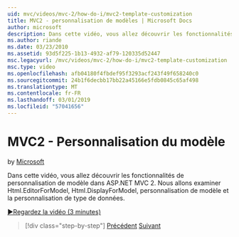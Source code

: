 ```yaml
---
uid: mvc/videos/mvc-2/how-do-i/mvc2-template-customization
title: MVC2 - personnalisation de modèles | Microsoft Docs
author: microsoft
description: Dans cette vidéo, vous allez découvrir les fonctionnalités de personnalisation de modèle dans ASP.NET MVC 2. Nous allons examiner Html.EditorForModel, Html.DisplayForModel, liste de modèles de modèle...
ms.author: riande
ms.date: 03/23/2010
ms.assetid: 93d5f225-1b13-4932-af79-120335d52447
msc.legacyurl: /mvc/videos/mvc-2/how-do-i/mvc2-template-customization
msc.type: video
ms.openlocfilehash: afb04180f4fbdef95f3293acf243f49f658240c0
ms.sourcegitcommit: 24b1f6decbb17bb22a45166e5fdb0845c65af498
ms.translationtype: MT
ms.contentlocale: fr-FR
ms.lasthandoff: 03/01/2019
ms.locfileid: "57041656"
---
```

<a name="mvc2---template-customization"></a>MVC2 - Personnalisation du modèle
====================
by [Microsoft](https://github.com/microsoft)

Dans cette vidéo, vous allez découvrir les fonctionnalités de personnalisation de modèle dans ASP.NET MVC 2. Nous allons examiner Html.EditorForModel, Html.DisplayForModel, personnalisation de modèle et la personnalisation de type de données.

[&#9654;Regardez la vidéo (3 minutes)](https://channel9.msdn.com/Blogs/ASP-NET-Site-Videos/mvc2-template-customization)

> [!div class="step-by-step"]
> [Précédent](mvc2-model-validation.md)
> [Suivant](aspnet-mvc-2-areas.md)
